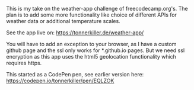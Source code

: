 
This is my take on the weather-app challenge of freecodecamp.org's. The
plan is to add some more functionality like choice of different APIs for weather data or additional temperature scales.

See the app live on: https://tonnerkiller.de/weather-app/

You will have to add an exception to your browser, as I have a custom
github page and the ssl only works for *.github.io pages.
But we need ssl encryption as this app uses the html5 geolocation
functionality which requires https.


This started as a CodePen pen, see earlier version here:
https://codepen.io/tonnerkiller/pen/EQLZOK